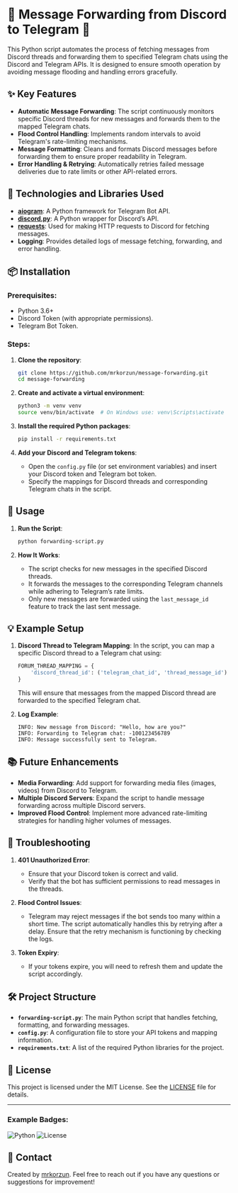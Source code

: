 # 📩 Message Forwarding from Discord to Telegram 🤖

This Python script automates the process of fetching messages from Discord threads and forwarding them to specified Telegram chats using the Discord and Telegram APIs. It is designed to ensure smooth operation by avoiding message flooding and handling errors gracefully.

## ✨ Key Features

- **Automatic Message Forwarding**: The script continuously monitors specific Discord threads for new messages and forwards them to the mapped Telegram chats.
- **Flood Control Handling**: Implements random intervals to avoid Telegram's rate-limiting mechanisms.
- **Message Formatting**: Cleans and formats Discord messages before forwarding them to ensure proper readability in Telegram.
- **Error Handling & Retrying**: Automatically retries failed message deliveries due to rate limits or other API-related errors.

## 🔧 Technologies and Libraries Used

- **[aiogram](https://docs.aiogram.dev/en/latest/)**: A Python framework for Telegram Bot API.
- **[discord.py](https://discordpy.readthedocs.io/en/stable/)**: A Python wrapper for Discord’s API.
- **[requests](https://requests.readthedocs.io/en/latest/)**: Used for making HTTP requests to Discord for fetching messages.
- **Logging**: Provides detailed logs of message fetching, forwarding, and error handling.

## 📦 Installation

### Prerequisites:
- Python 3.6+
- Discord Token (with appropriate permissions).
- Telegram Bot Token.

### Steps:
1. **Clone the repository**:
    ```bash
    git clone https://github.com/mrkorzun/message-forwarding.git
    cd message-forwarding
    ```

2. **Create and activate a virtual environment**:
    ```bash
    python3 -m venv venv
    source venv/bin/activate  # On Windows use: venv\Scripts\activate
    ```

3. **Install the required Python packages**:
    ```bash
    pip install -r requirements.txt
    ```

4. **Add your Discord and Telegram tokens**:
    - Open the `config.py` file (or set environment variables) and insert your Discord token and Telegram bot token.
    - Specify the mappings for Discord threads and corresponding Telegram chats in the script.

## 🚀 Usage

1. **Run the Script**:
    ```bash
    python forwarding-script.py
    ```

2. **How It Works**:
   - The script checks for new messages in the specified Discord threads.
   - It forwards the messages to the corresponding Telegram channels while adhering to Telegram’s rate limits.
   - Only new messages are forwarded using the `last_message_id` feature to track the last sent message.

## 💡 Example Setup

1. **Discord Thread to Telegram Mapping**: In the script, you can map a specific Discord thread to a Telegram chat using:
    ```python
    FORUM_THREAD_MAPPING = {
        'discord_thread_id': ('telegram_chat_id', 'thread_message_id')
    }
    ```
    This will ensure that messages from the mapped Discord thread are forwarded to the specified Telegram chat.

2. **Log Example**:
    ```
    INFO: New message from Discord: "Hello, how are you?"
    INFO: Forwarding to Telegram chat: -100123456789
    INFO: Message successfully sent to Telegram.
    ```

## 📚 Future Enhancements

- **Media Forwarding**: Add support for forwarding media files (images, videos) from Discord to Telegram.
- **Multiple Discord Servers**: Expand the script to handle message forwarding across multiple Discord servers.
- **Improved Flood Control**: Implement more advanced rate-limiting strategies for handling higher volumes of messages.

## 🤔 Troubleshooting

1. **401 Unauthorized Error**: 
    - Ensure that your Discord token is correct and valid.
    - Verify that the bot has sufficient permissions to read messages in the threads.

2. **Flood Control Issues**:
    - Telegram may reject messages if the bot sends too many within a short time. The script automatically handles this by retrying after a delay. Ensure that the retry mechanism is functioning by checking the logs.

3. **Token Expiry**: 
    - If your tokens expire, you will need to refresh them and update the script accordingly.

## 🛠 Project Structure

- **`forwarding-script.py`**: The main Python script that handles fetching, formatting, and forwarding messages.
- **`config.py`**: A configuration file to store your API tokens and mapping information.
- **`requirements.txt`**: A list of the required Python libraries for the project.

## 📄 License

This project is licensed under the MIT License. See the [LICENSE](LICENSE) file for details.

---

### Example Badges:
![Python](https://img.shields.io/badge/python-3.12%2B-blue)
![License](https://img.shields.io/badge/license-MIT-green)

## 📝 Contact

Created by [mrkorzun](https://github.com/mrkorzun). Feel free to reach out if you have any questions or suggestions for improvement!
